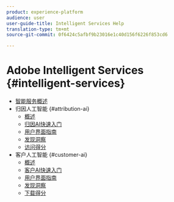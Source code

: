 ```yaml
---
product: experience-platform
audience: user
user-guide-title: Intelligent Services Help
translation-type: tm+mt
source-git-commit: 0f6424c5afbf9b23016e1c40d156f6226f853cd6

---
```



# Adobe Intelligent Services {#intelligent-services}

* [智能服务概述](home.md)
* 归因人工智能 {#attribution-ai}
   * [概述](attribution-ai/overview.md)
   * [归因AI快速入门](attribution-ai/getting-started.md)
   * [用户界面指南](attribution-ai/user-guide.md)
   * [发现洞察](attribution-ai/discover-insights.md)
   * [访问得分](attribution-ai/download-scores.md)
* 客户人工智能 {#customer-ai}
   * [概述](customer-ai/overview.md)
   * [客户AI快速入门](customer-ai/getting-started.md)
   * [用户界面指南](customer-ai/user-guide.md)
   * [发现洞察](customer-ai/discover-insights.md)
   * [下载得分](customer-ai/download-scores.md)
